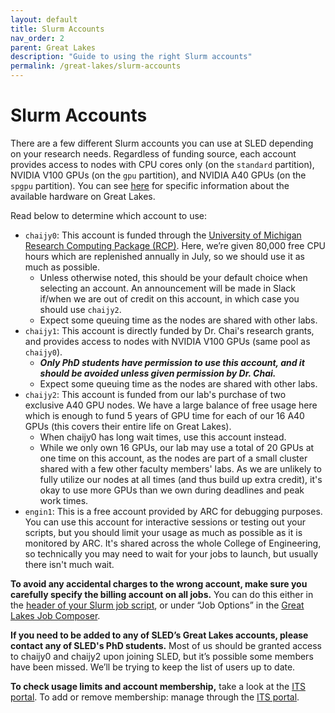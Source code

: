 ```yaml
---
layout: default
title: Slurm Accounts
nav_order: 2
parent: Great Lakes
description: "Guide to using the right Slurm accounts"
permalink: /great-lakes/slurm-accounts
---
```


# Slurm Accounts

There are a few different Slurm accounts you can use at SLED depending on your research needs. Regardless of funding source, each account provides access to nodes with CPU cores only (on the `standard` partition), NVIDIA V100 GPUs (on the `gpu` partition), and NVIDIA A40 GPUs (on the `spgpu` partition). You can see [here](https://arc.umich.edu/greatlakes/configuration/) for specific information about the available hardware on Great Lakes. 

Read below to determine which account to use:

- `chaijy0`: This account is funded through the [University of Michigan Research Computing Package (RCP)](https://arc.umich.edu/umrcp/). Here, we’re given 80,000 free CPU hours which are replenished annually in July, so we should use it as much as possible.
    - Unless otherwise noted, this should be your default choice when selecting an account. An announcement will be made in Slack if/when we are out of credit on this account, in which case you should use `chaijy2`.
    - Expect some queuing time as the nodes are shared with other labs.
- `chaijy1`: This account is directly funded by Dr. Chai's research grants, and provides access to nodes with NVIDIA V100 GPUs (same pool as `chaijy0`). 
    - ***Only PhD students have permission to use this account, and it should be avoided unless given permission by Dr. Chai.***
    - Expect some queuing time as the nodes are shared with other labs.
- `chaijy2`: This account is funded from our lab's purchase of two exclusive A40 GPU nodes. We have a large balance of free usage here which is enough to fund 5 years of GPU time for each of our 16 A40 GPUs (this covers their entire life on Great Lakes).
    - When chaijy0 has long wait times, use this account instead.
    - While we only own 16 GPUs, our lab may use a total of 20 GPUs at one time on this account, as the nodes are part of a small cluster shared with a few other faculty members' labs. As we are unlikely to fully utilize our nodes at all times (and thus build up extra credit), it's okay to use more GPUs than we own during deadlines and peak work times.
- `engin1`: This is a free account provided by ARC for debugging purposes. You can use this account for interactive sessions or testing out your scripts, but you should limit your usage as much as possible as it is monitored by ARC. It's shared across the whole College of Engineering, so technically you may need to wait for your jobs to launch, but usually there isn't much wait.

**To avoid any accidental charges to the wrong account, make sure you carefully specify the billing account on all jobs.** You can do this either in the [header of your Slurm job script](https://arc.umich.edu/greatlakes/slurm-user-guide/), or under “Job Options” in the [Great Lakes Job Composer](https://greatlakes.arc-ts.umich.edu/pun/sys/myjobs).

**If you need to be added to any of SLED’s Great Lakes accounts, please contact any of SLED's PhD students.** Most of us should be granted access to chaijy0 and chaijy2 upon joining SLED, but it’s possible some members have been missed. We’ll be trying to keep the list of users up to date.

**To check usage limits and account membership,** take a look at the [ITS portal](https://portal.arc.umich.edu/projects). To add or remove membership: manage through the [ITS portal](https://portal.arc.umich.edu/projects).
